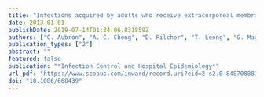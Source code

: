 ```yaml
---
title: "Infections acquired by adults who receive extracorporeal membrane oxygenation: Risk factors and outcome"
date: 2013-01-01
publishDate: 2019-07-14T01:34:06.831859Z
authors: ["C. Aubron", "A. C. Cheng", "D. Pilcher", "T. Leong", "G. Magrin", "D. Jamie Cooper", "C. Scheinkestel", "V. Pellegrino"]
publication_types: ["2"]
abstract: ""
featured: false
publication: "*Infection Control and Hospital Epidemiology*"
url_pdf: "https://www.scopus.com/inward/record.uri?eid=2-s2.0-84870888172&doi=10.1086%2f668439&partnerID=40&md5=25e3f28c023c881549c1e395533fdef4 https://www.cambridge.org/core/services/aop-cambridge-core/content/view/A2C920EF606A9150DE96CC9238C8C6CF/S0195941700031957a.pdf/div-class-title-infections-acquired-by-adults-who-receive-extracorporeal-membrane-oxygenation-risk-factors-and-outcome-div.pdf"
doi: "10.1086/668439"
---
```


